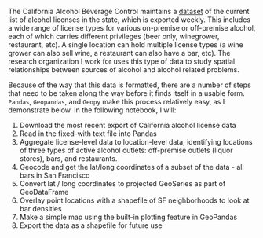 The California Alcohol Beverage Control maintains a [dataset](http://www.abc.ca.gov/datport/DataExport.html) of the current list of alcohol licenses in the state, which is exported weekly. This includes a wide range of license types for various on-premise or off-premise alcohol, each of which carries different privileges (beer only, winegrower, restaurant, etc). A single location can hold multiple license types (a wine grower can also sell wine, a restaurant can also have a bar, etc). The research organization I work for uses this type of data to study spatial relationships between sources of alcohol and alcohol related problems. 

Because of the way that this data is formatted, there are a number of steps that need to be taken along the way before it finds itself in a usable form. ```Pandas```, ```Geopandas```, and ```Geopy``` make this process relatively easy, as I demonstrate below. In the following notebook, I will:

1. Download the most recent export of California alcohol license data
2. Read in the fixed-with text file into Pandas
3. Aggregate license-level data to location-level data, identifying locations of three types of active alcohol outlets: off-premise outlets (liquor stores), bars, and restaurants. 
4. Geocode and get the lat/long coordinates of a subset of the data - all bars in San Francisco
5. Convert lat / long coordinates to projected GeoSeries as part of GeoDataFrame
6. Overlay point locations with a shapefile of SF neighborhoods to look at bar densities
7. Make a simple map using the built-in plotting feature in GeoPandas
8. Export the data as a shapefile for future use